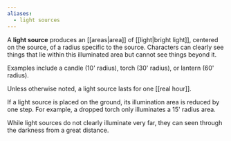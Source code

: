 ```yaml
---
aliases:
  - light sources
---
```

A **light source** produces an [[areas|area]] of [[light|bright light]], centered on the source, of a radius specific to the source. Characters can clearly see things that lie within this illuminated area but cannot see things beyond it.  

Examples include a candle (10' radius), torch (30' radius), or lantern (60' radius).

Unless otherwise noted, a light source lasts for one [[real hour]].  

If a light source is placed on the ground, its illumination area is reduced by one step.  For example, a dropped torch only illuminates a 15' radius area.

While light sources do not clearly illuminate very far, they can seen through the darkness from a great distance.
